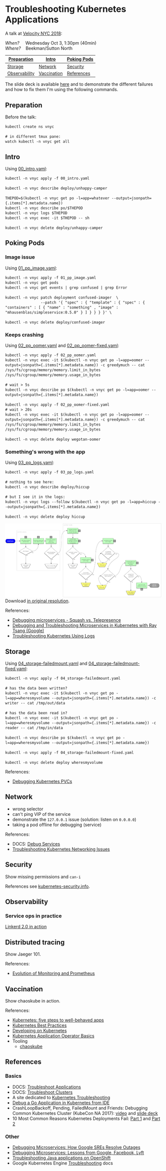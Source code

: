 # Troubleshooting Kubernetes Applications

A talk at [Velocity NYC 2018](https://conferences.oreilly.com/velocity/vl-ny/public/schedule/detail/69892):

_When?_  &nbsp;&nbsp;&nbsp; Wednesday Oct 3, 1:30pm (40min) <br />
_Where?_ &nbsp;&nbsp; Beekman/Sutton North <br />

[Preparation](#preparation)     | [Intro](#intro)             | [Poking Pods](#poking-pods)
---                             | ---                         | ---
[Storage](#storage)             | [Network](#network)         | [Security](#security) 
[Observability](#observability) | [Vaccination](#vaccination) | [References](#references)


The slide deck is available [here](http://dev/null) and to demonstrate the different failures and how to fix them I'm using the following commands.

## Preparation

Before the talk:

```
kubectl create ns vnyc

# in different tmux pane:
watch kubectl -n vnyc get all
```

## Intro

Using [00_intro.yaml](00_intro.yaml):

```
kubectl -n vnyc apply -f 00_intro.yaml

kubectl -n vnyc describe deploy/unhappy-camper

THEPOD=$(kubectl -n vnyc get po -l=app=whatever --output=jsonpath={.items[*].metadata.name})
kubectl -n vnyc describe po/$THEPOD
kubectl -n vnyc logs $THEPOD
kubectl -n vnyc exec -it $THEPOD -- sh

kubectl -n vnyc delete deploy/unhappy-camper
```

## Poking Pods

### Image issue

Using [01_pp_image.yaml](01_pp_image.yaml):

```
kubectl -n vnyc apply -f 01_pp_image.yaml
kubectl -n vnyc get pods
kubectl -n vnyc get events | grep confused | grep Error

kubectl -n vnyc patch deployment confused-imager  \
                --patch '{ "spec" : { "template" : { "spec" : { "containers" : [ { "name" : "something" , "image" : "mhausenblas/simpleservice:0.5.0" } ] } } } }' \

kubectl -n vnyc delete deploy/confused-imager
```

### Keeps crashing

Using [02_pp_oomer.yaml](02_pp_oomer.yaml) and [02_pp_oomer-fixed.yaml](02_pp_oomer-fixed.yaml):

```
kubectl -n vnyc apply -f 02_pp_oomer.yaml
kubectl -n vnyc exec -it $(kubectl -n vnyc get po -l=app=oomer --output=jsonpath={.items[*].metadata.name}) -c greedymuch -- cat /sys/fs/cgroup/memory/memory.limit_in_bytes /sys/fs/cgroup/memory/memory.usage_in_bytes

# wait > 5s
kubectl -n vnyc describe po $(kubectl -n vnyc get po -l=app=oomer --output=jsonpath={.items[*].metadata.name})

kubectl -n vnyc apply -f 02_pp_oomer-fixed.yaml
# wait > 20s
kubectl -n vnyc exec -it $(kubectl -n vnyc get po -l=app=oomer --output=jsonpath={.items[*].metadata.name}) -c greedymuch -- cat /sys/fs/cgroup/memory/memory.limit_in_bytes /sys/fs/cgroup/memory/memory.usage_in_bytes

kubectl -n vnyc delete deploy wegotan-oomer
```

### Something's wrong with the app

Using [03_pp_logs.yaml](03_pp_logs.yaml): 

```
kubectl -n vnyc apply -f 03_pp_logs.yaml

# nothing to see here:
kubectl -n vnyc describe deploy/hiccup

# but I see it in the logs:
kubectl -n vnyc logs --follow $(kubectl -n vnyc get po -l=app=hiccup --output=jsonpath={.items[*].metadata.name})

kubectl -n vnyc delete deploy hiccup
```

![pod lifecycle](img/pod-lifecycle-inline.png)
Download [in original resolution](https://github.com/mhausenblas/troubleshooting-k8s-apps/raw/master/img/pod-lifecycle.png).

References:

- [Debugging microservices - Squash vs. Telepresence](https://www.weave.works/blog/debugging-microservices-squash-vs-telepresence)
- [Debugging and Troubleshooting Microservices in Kubernetes with Ray Tsang (Google)](https://www.weave.works/blog/debugging-and-troubleshooting-microservices-in-kubernetes)
- [Troubleshooting Kubernetes Using Logs](https://blog.papertrailapp.com/troubleshoot-kubernetes-using-logs/)

## Storage

Using [04_storage-failedmount.yaml](04_storage-failedmount.yaml) and [04_storage-failedmount-fixed.yaml](04_storage-failedmount-fixed.yaml): 

```
kubectl -n vnyc apply -f 04_storage-failedmount.yaml

# has the data been written?
kubectl -n vnyc exec -it $(kubectl -n vnyc get po -l=app=wheresmyvolume --output=jsonpath={.items[*].metadata.name}) -c writer -- cat /tmp/out/data

# has the data been read in?
kubectl -n vnyc exec -it $(kubectl -n vnyc get po -l=app=wheresmyvolume --output=jsonpath={.items[*].metadata.name}) -c reader -- cat /tmp/in/data

kubectl -n vnyc describe po $(kubectl -n vnyc get po -l=app=wheresmyvolume --output=jsonpath={.items[*].metadata.name})

kubectl -n vnyc apply -f 04_storage-failedmount-fixed.yaml

kubectl -n vnyc delete deploy wheresmyvolume
```


References:

- [Debugging Kubernetes PVCs](https://itnext.io/debugging-kubernetes-pvcs-a150f5efbe95) 

## Network

- wrong selector 
- can't ping VIP of the service
- demonstrate the `127.0.0.1` issue (solution: listen on `0.0.0.0`)
- taking a pod offline for debugging (service)

References:

- DOCS: [Debug Services](https://kubernetes.io/docs/tasks/debug-application-cluster/debug-service/)
- [Troubleshooting Kubernetes Networking Issues](https://gravitational.com/blog/troubleshooting-kubernetes-networking/)

## Security

Show missing permissions and `can-i`

References see [kubernetes-security.info](https://kubernetes-security.info/).

## Observability

### Service ops in practice

[Linkerd 2.0 in action](https://medium.com)

## Distributed tracing

Show Jaeger 101.

References:

- [Evolution of Monitoring and Prometheus](https://www.slideshare.net/brianbrazil/evolution-of-monitoring-and-prometheus-dublin-2018)

## Vaccination

Show chaoskube in action.

References:

- [Kubernetes: five steps to well-behaved apps](https://medium.com/@betz.mark/kubernetes-five-steps-to-well-behaved-apps-a7cbeb99471a)
- [Kubernetes Best Practices](https://medium.com/google-cloud/kubernetes-best-practices-8d5cd03446e2)
- [Developing on Kubernetes](https://kubernetes.io/blog/2018/05/01/developing-on-kubernetes/)
- [Kubernetes Application Operator Basics](https://blog.openshift.com/kubernetes-application-operator-basics/) 
- Tooling
  - [chaoskube](https://github.com/linki/chaoskube)

## References

### Basics

- DOCS: [Troubleshoot Applications](https://kubernetes.io/docs/tasks/debug-application-cluster/debug-application/)
- DOCS: [Troubleshoot Clusters](https://kubernetes.io/docs/tasks/debug-application-cluster/debug-cluster/)
- A site dedicated to [Kubernetes Troubleshooting](https://kubernetes.feisky.xyz/en/troubleshooting/) 
- [Debug a Go Application in Kubernetes from IDE](https://itnext.io/debug-a-go-application-in-kubernetes-from-ide-c45ad26d8785)
- CrashLoopBackoff, Pending, FailedMount and Friends: Debugging Common Kubernetes Cluster (KubeCon NA 2017): [video](https://www.youtube.com/watch?v=7FOCG5kua1w) and [slide deck](https://afontofuseless.info/debugging-kubernetes-app-deploys-kc2017/)
- 10 Most Common Reasons Kubernetes Deployments Fail: [Part 1](https://kukulinski.com/10-most-common-reasons-kubernetes-deployments-fail-part-1/) and [Part 2](https://kukulinski.com/10-most-common-reasons-kubernetes-deployments-fail-part-1/)

### Other

- [Debugging Microservices: How Google SREs Resolve Outages](https://www.infoq.com/presentations/google-debug-microservices)
- [Debugging Microservices: Lessons from Google, Facebook, Lyft](https://thenewstack.io/debugging-microservices-lessons-from-google-facebook-lyft/)
- [Troubleshooting Java applications on OpenShift](https://developers.redhat.com/blog/2017/08/16/troubleshooting-java-applications-on-openshift/)
- Google Kubernetes Engine [Troubleshooting](https://cloud.google.com/kubernetes-engine/docs/troubleshooting) docs
